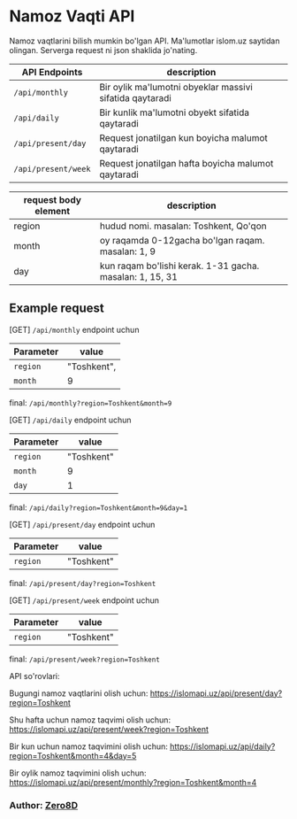 # Namoz Vaqti API

Namoz vaqtlarini bilish mumkin bo'lgan API. Ma'lumotlar islom.uz saytidan olingan.
Serverga request ni json shaklida jo'nating.

| API Endpoints       | description                                              |
| ------------------- | -------------------------------------------------------- |
| `/api/monthly`      | Bir oylik ma'lumotni obyeklar massivi sifatida qaytaradi |
| `/api/daily`        | Bir kunlik ma'lumotni obyekt sifatida qaytaradi          |
| `/api/present/day`  | Request jonatilgan kun boyicha malumot qaytaradi         |
| `/api/present/week` | Request jonatilgan hafta boyicha malumot qaytaradi       |

| request body element | description                                              |
| -------------------- | -------------------------------------------------------- |
| region               | hudud nomi. masalan: Toshkent, Qo'qon                    |
| month                | oy raqamda 0-12gacha bo'lgan raqam. masalan: 1, 9        |
| day                  | kun raqam bo'lishi kerak. 1-31 gacha. masalan: 1, 15, 31 |

## Example request

[GET] `/api/monthly` endpoint uchun

| Parameter | value       |
| --------- | ----------- |
| `region`  | "Toshkent", |
| `month`   | 9           |

final: `/api/monthly?region=Toshkent&month=9`

[GET] `/api/daily` endpoint uchun

| Parameter | value      |
| --------- | ---------- |
| `region`  | "Toshkent" |
| `month`   | 9          |
| `day`     | 1          |

final: `/api/daily?region=Toshkent&month=9&day=1`

[GET] `/api/present/day` endpoint uchun

| Parameter | value      |
| --------- | ---------- |
| `region`  | "Toshkent" |

final: `/api/present/day?region=Toshkent`

[GET] `/api/present/week` endpoint uchun

| Parameter | value      |
| --------- | ---------- |
| `region`  | "Toshkent" |

final: `/api/present/week?region=Toshkent`

API so'rovlari:

Bugungi namoz vaqtlarini olish uchun: https://islomapi.uz/api/present/day?region=Toshkent

Shu hafta uchun namoz taqvimi olish uchun: https://islomapi.uz/api/present/week?region=Toshkent

Bir kun uchun namoz taqvimini olish uchun: https://islomapi.uz/api/daily?region=Toshkent&month=4&day=5

Bir oylik namoz taqvimini olish uchun: https://islomapi.uz/api/present/monthly?region=Toshkent&month=4

### Author: [Zero8D](https://t.me/Zero_8D)
